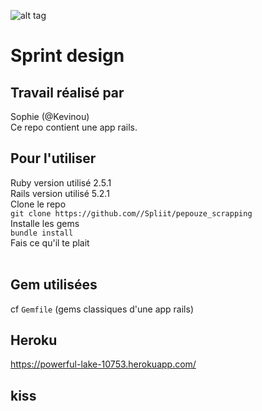 ![alt tag](https://mbtskoudsalg.com/images250_/crying-anime-eyes-png-2.png)<br/>
# Sprint design
## Travail réalisé par 
Sophie (@Kevinou)<br/>
Ce repo contient une app rails.<br/>
## Pour l'utiliser
Ruby version utilisé 2.5.1 <br/>
Rails version utilisé 5.2.1 <br/>
Clone le repo <br/>
`git clone https://github.com//Spliit/pepouze_scrapping`<br/>
Installe les gems<br/>
`bundle install`<br/>
Fais ce qu'il te plait<br/><br/>
## Gem utilisées
cf `Gemfile` (gems classiques d'une app rails)<br/>
## Heroku
https://powerful-lake-10753.herokuapp.com/
## kiss
